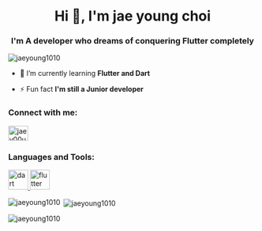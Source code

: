 <h1 align="center">Hi 👋, I'm jae young choi</h1>
<h3 align="center">I'm A developer who dreams of conquering Flutter completely</h3>

<p align="left"> <img src="https://komarev.com/ghpvc/?username=jaeyoung1010&label=Profile%20views&color=0e75b6&style=flat" alt="jaeyoung1010" /> </p>

- 🌱 I’m currently learning **Flutter and Dart**

- ⚡ Fun fact **I'm still a Junior developer**

<h3 align="left">Connect with me:</h3>
<p align="left">
<a href="https://instagram.com/jaey00ung_" target="blank"><img align="center" src="https://raw.githubusercontent.com/rahuldkjain/github-profile-readme-generator/master/src/images/icons/Social/instagram.svg" alt="jaey00ung_" height="30" width="40" /></a>
</p>

<h3 align="left">Languages and Tools:</h3>
<p align="left"> <a href="https://dart.dev" target="_blank" rel="noreferrer"> <img src="https://www.vectorlogo.zone/logos/dartlang/dartlang-icon.svg" alt="dart" width="40" height="40"/> </a> <a href="https://flutter.dev" target="_blank" rel="noreferrer"> <img src="https://www.vectorlogo.zone/logos/flutterio/flutterio-icon.svg" alt="flutter" width="40" height="40"/> </a> </p>

<p><img align="left" src="https://github-readme-stats.vercel.app/api/top-langs?username=jaeyoung1010&show_icons=true&locale=en&layout=compact" alt="jaeyoung1010" /></p>

<p>&nbsp;<img align="center" src="https://github-readme-stats.vercel.app/api?username=jaeyoung1010&show_icons=true&locale=en" alt="jaeyoung1010" /></p>

<p><img align="center" src="https://github-readme-streak-stats.herokuapp.com/?user=jaeyoung1010&" alt="jaeyoung1010" /></p>


